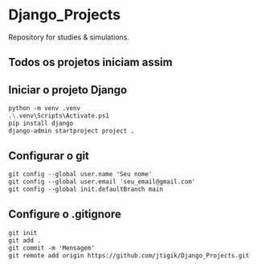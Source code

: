# Django_Projects

Repository for studies &amp; simulations.

## Todos os projetos iniciam assim

## Iniciar o projeto Django

```md
python -m venv .venv
.\.venv\Scripts\Activate.ps1
pip install django
django-admin startproject project .
```

## Configurar o git

```txt
git config --global user.name 'Seu nome'
git config --global user.email 'seu_email@gmail.com'
git config --global init.defaultBranch main
```

## Configure o .gitignore

```txt
git init
git add .
git commit -m 'Mensagem'
git remote add origin https://github.com/jtigik/Django_Projects.git
```
